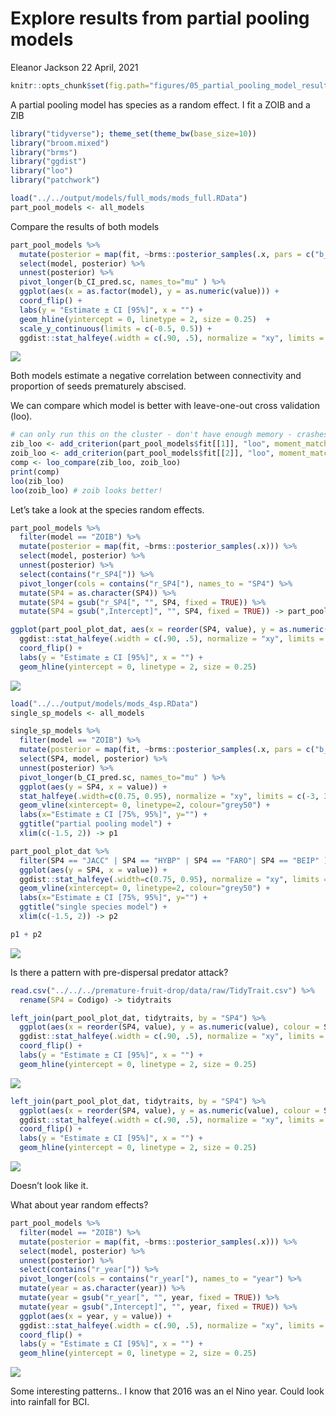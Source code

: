 Explore results from partial pooling models
================
Eleanor Jackson
22 April, 2021

``` r
knitr::opts_chunk$set(fig.path="figures/05_partial_pooling_model_results/")
```

A partial pooling model has species as a random effect. I fit a ZOIB and
a ZIB

``` r
library("tidyverse"); theme_set(theme_bw(base_size=10))
library("broom.mixed")
library("brms")
library("ggdist")
library("loo")
library("patchwork")

load("../../output/models/full_mods/mods_full.RData")
part_pool_models <- all_models
```

Compare the results of both models

``` r
part_pool_models %>%
  mutate(posterior = map(fit, ~brms::posterior_samples(.x, pars = c("b_CI_pred.sc")))) %>%
  select(model, posterior) %>%
  unnest(posterior) %>% 
  pivot_longer(b_CI_pred.sc, names_to="mu" ) %>%
  ggplot(aes(x = as.factor(model), y = as.numeric(value))) +
  coord_flip() +
  labs(y = "Estimate ± CI [95%]", x = "") +
  geom_hline(yintercept = 0, linetype = 2, size = 0.25)  +
  scale_y_continuous(limits = c(-0.5, 0.5)) +
  ggdist::stat_halfeye(.width = c(.90, .5), normalize = "xy", limits = c(-3, 3))
```

![](figures/05_partial_pooling_model_results/unnamed-chunk-2-1.png)<!-- -->

Both models estimate a negative correlation between connectivity and
proportion of seeds prematurely abscised.

We can compare which model is better with leave-one-out cross validation
(loo).

``` r
# can only run this on the cluster - don't have enough memory - crashes macbook
zib_loo <- add_criterion(part_pool_models$fit[[1]], "loo", moment_match = TRUE)
zoib_loo <- add_criterion(part_pool_models$fit[[2]], "loo", moment_match = TRUE)
comp <- loo_compare(zib_loo, zoib_loo)
print(comp)
loo(zib_loo)
loo(zoib_loo) # zoib looks better!
```

Let’s take a look at the species random effects.

``` r
part_pool_models %>%
  filter(model == "ZOIB") %>%
  mutate(posterior = map(fit, ~brms::posterior_samples(.x))) %>%
  select(model, posterior) %>%
  unnest(posterior) %>% 
  select(contains("r_SP4[")) %>% 
  pivot_longer(cols = contains("r_SP4["), names_to = "SP4") %>% 
  mutate(SP4 = as.character(SP4)) %>%
  mutate(SP4 = gsub("r_SP4[", "", SP4, fixed = TRUE)) %>%
  mutate(SP4 = gsub(",Intercept]", "", SP4, fixed = TRUE)) -> part_pool_plot_dat

ggplot(part_pool_plot_dat, aes(x = reorder(SP4, value), y = as.numeric(value))) +
  ggdist::stat_halfeye(.width = c(.90, .5), normalize = "xy", limits = c(-3, 3)) +
  coord_flip() +
  labs(y = "Estimate ± CI [95%]", x = "") +
  geom_hline(yintercept = 0, linetype = 2, size = 0.25)
```

![](figures/05_partial_pooling_model_results/unnamed-chunk-4-1.png)<!-- -->

``` r
load("../../output/models/mods_4sp.RData")
single_sp_models <- all_models

single_sp_models %>%
  filter(model == "ZOIB") %>%
  mutate(posterior = map(fit, ~brms::posterior_samples(.x, pars = c("b_CI_pred.sc")))) %>%
  select(SP4, model, posterior) %>%
  unnest(posterior) %>% 
  pivot_longer(b_CI_pred.sc, names_to="mu" ) %>%
  ggplot(aes(y = SP4, x = value)) +
  stat_halfeye(.width=c(0.75, 0.95), normalize = "xy", limits = c(-3, 3)) +
  geom_vline(xintercept= 0, linetype=2, colour="grey50") +
  labs(x="Estimate ± CI [75%, 95%]", y="") +
  ggtitle("partial pooling model") +
  xlim(c(-1.5, 2)) -> p1

part_pool_plot_dat %>%
  filter(SP4 == "JACC" | SP4 == "HYBP" | SP4 == "FARO"| SP4 == "BEIP" ) %>%
  ggplot(aes(y = SP4, x = value)) +
  ggdist::stat_halfeye(.width=c(0.75, 0.95), normalize = "xy", limits = c(-3, 3)) +
  geom_vline(xintercept= 0, linetype=2, colour="grey50") +
  labs(x="Estimate ± CI [75%, 95%]", y="") +
  ggtitle("single species model") +
  xlim(c(-1.5, 2)) -> p2

p1 + p2
```

![](figures/05_partial_pooling_model_results/unnamed-chunk-5-1.png)<!-- -->

Is there a pattern with pre-dispersal predator attack?

``` r
read.csv("../../../premature-fruit-drop/data/raw/TidyTrait.csv") %>% 
  rename(SP4 = Codigo) -> tidytraits

left_join(part_pool_plot_dat, tidytraits, by = "SP4") %>%
  ggplot(aes(x = reorder(SP4, value), y = as.numeric(value), colour = SeedPredationRate)) +
  ggdist::stat_halfeye(.width = c(.90, .5), normalize = "xy", limits = c(-3, 3)) +
  coord_flip() +
  labs(y = "Estimate ± CI [95%]", x = "") +
  geom_hline(yintercept = 0, linetype = 2, size = 0.25)
```

![](figures/05_partial_pooling_model_results/unnamed-chunk-6-1.png)<!-- -->

``` r
left_join(part_pool_plot_dat, tidytraits, by = "SP4") %>%
  ggplot(aes(x = reorder(SP4, value), y = as.numeric(value), colour = SeedPred_pres)) +
  ggdist::stat_halfeye(.width = c(.90, .5), normalize = "xy", limits = c(-3, 3)) +
  coord_flip() +
  labs(y = "Estimate ± CI [95%]", x = "") +
  geom_hline(yintercept = 0, linetype = 2, size = 0.25) 
```

![](figures/05_partial_pooling_model_results/unnamed-chunk-7-1.png)<!-- -->

Doesn’t look like it.

What about year random effects?

``` r
part_pool_models %>%
  filter(model == "ZOIB") %>%
  mutate(posterior = map(fit, ~brms::posterior_samples(.x))) %>%
  select(model, posterior) %>%
  unnest(posterior) %>% 
  select(contains("r_year[")) %>% 
  pivot_longer(cols = contains("r_year["), names_to = "year") %>% 
  mutate(year = as.character(year)) %>%
  mutate(year = gsub("r_year[", "", year, fixed = TRUE)) %>%
  mutate(year = gsub(",Intercept]", "", year, fixed = TRUE)) %>%
  ggplot(aes(x = year, y = value)) +
  ggdist::stat_halfeye(.width = c(.90, .5), normalize = "xy", limits = c(-3, 3)) +
  coord_flip() +
  labs(y = "Estimate ± CI [95%]", x = "") +
  geom_hline(yintercept = 0, linetype = 2, size = 0.25)
```

![](figures/05_partial_pooling_model_results/unnamed-chunk-8-1.png)<!-- -->

Some interesting patterns.. I know that 2016 was an el Nino year. Could
look into rainfall for BCI.
